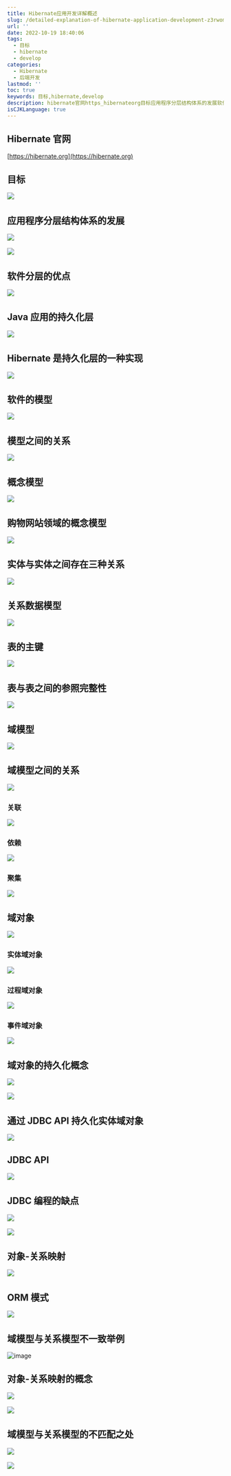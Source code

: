 ```yaml
---
title: Hibernate应用开发详解概述
slug: /detailed-explanation-of-hibernate-application-development-z3rwom.html
url: ''
date: 2022-10-19 18:40:06
tags:
  - 目标
  - hibernate
  - develop
categories:
  - Hibernate
  - 后端开发
lastmod: ''
toc: true
keywords: 目标,hibernate,develop
description: hibernate官网https_hibernateorg目标​应用程序分层结构体系的发展​​软件分层的优点​java应用的持久化层​hibernate是持久化层的一种实现​软件的模型​模型之间的关系​概念模型​购物网站领域的概念模型​实体与实体之间存在三种关系​关系数据模型​表的主键​表与表之间的参照完整性​域模型​域模型之间的关系​关联​依赖​聚集​域对象​实体域对象​过程域对象​事件域对象​域对象的持久化概念​​通过jdbcapi持久化实体域对象​jdbcapi​jdbc编程的缺点​​对象关系映射​
isCJKLanguage: true
---
```

## Hibernate 官网

[https://hibernate.org](https://hibernate.org)

## 目标

![](https://img1.terwer.space/api/public/20221019202525.png)​

## 应用程序分层结构体系的发展

![](https://img1.terwer.space/api/public/20221019205634.png)​

![](https://img1.terwer.space/api/public/20221019205946.png)​

## 软件分层的优点

![](https://img1.terwer.space/api/public/20221019210843.png)​

## Java 应用的持久化层

![](https://img1.terwer.space/api/public/20221019211046.png)​

## Hibernate 是持久化层的一种实现

![](https://img1.terwer.space/api/public/20221019211538.png)​

## 软件的模型

![](https://img1.terwer.space/api/public/20221019211800.png)​

## 模型之间的关系

![](https://img1.terwer.space/api/public/20221019211931.png)​

## 概念模型

![](https://img1.terwer.space/api/public/20221019212319.png)​

## 购物网站领域的概念模型

![](https://img1.terwer.space/api/public/20221019212506.png)​

## 实体与实体之间存在三种关系

![](https://img1.terwer.space/api/public/20221019212818.png)​

## 关系数据模型

![](https://img1.terwer.space/api/public/20221019221528.png)​

## 表的主键

![](https://img1.terwer.space/api/public/20221019221739.png)​

## 表与表之间的参照完整性

![](https://img1.terwer.space/api/public/20221019222026.png)​

## 域模型

![](https://img1.terwer.space/api/public/20221019222230.png)​

## 域模型之间的关系

![](https://img1.terwer.space/api/public/20221019222513.png)​

### 关联

![](https://img1.terwer.space/api/public/20221019222437.png)​

### 依赖

![](https://img1.terwer.space/api/public/20221019222937.png)​

### 聚集

![](https://img1.terwer.space/api/public/20221019223023.png)​

## 域对象

![](https://img1.terwer.space/api/public/20221019223220.png)​

### 实体域对象

![](https://img1.terwer.space/api/public/20221019223527.png)​

### 过程域对象

![](https://img1.terwer.space/api/public/20221019223807.png)​

### 事件域对象

![](https://img1.terwer.space/api/public/20221019223928.png)​

## 域对象的持久化概念

![](https://img1.terwer.space/api/public/20221019224051.png)​

![](https://img1.terwer.space/api/public/20221019224329.png)​

## 通过 JDBC API 持久化实体域对象

![](https://img1.terwer.space/api/public/20221019224723.png)​

## JDBC API

![](https://img1.terwer.space/api/public/20221019225504.png)​

## JDBC 编程的缺点

![](https://img1.terwer.space/api/public/20221019225700.png)​

![](https://img1.terwer.space/api/public/20221019225839.png)​

## 对象-关系映射

![](https://img1.terwer.space/api/public/20221019230018.png)​

## ORM 模式

![](https://img1.terwer.space/api/public/20221019230146.png)​

## 域模型与关系模型不一致举例

![image](assets/image-20221019230407-8uhuc31.png)​

## 对象-关系映射的概念

![](https://img1.terwer.space/api/public/20221019230721.png)​

![](https://img1.terwer.space/api/public/20221019230823.png)​

## 域模型与关系模型的不匹配之处

![](https://img1.terwer.space/api/public/20221019230924.png)​

![](https://img1.terwer.space/api/public/20221019231155.png)​

‍